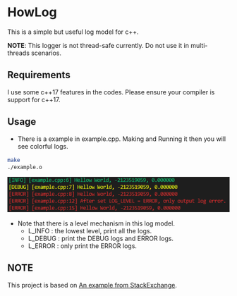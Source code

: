 # HowLog 

This is a simple but useful  log model for c++.

**NOTE**: This logger is not thread-safe currently. Do not use it in multi-threads scenarios.



## Requirements

I use some c++17 features in the codes. Please ensure your compiler is support for c++17.



## Usage

* There is a example in example.cpp. Making and Running it then you will see colorful logs.

```bash
make
./example.o
```

![image-20201218155926471](fig/example.png)

* Note that there is a level mechanism in this log model.
  * L_INFO : the lowest level, print all the logs.
  * L_DEBUG : print the DEBUG logs and ERROR logs.
  * L_ERROR : only print the ERROR logs.



## NOTE

This project is based on  [An example from StackExchange](https://codereview.stackexchange.com/questions/196283/format-log-with-a-small-macro-logger). 